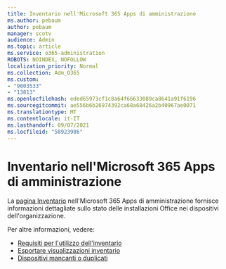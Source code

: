 ```yaml
---
title: Inventario nell'Microsoft 365 Apps di amministrazione
ms.author: pebaum
author: pebaum
manager: scotv
audience: Admin
ms.topic: article
ms.service: o365-administration
ROBOTS: NOINDEX, NOFOLLOW
localization_priority: Normal
ms.collection: Adm_O365
ms.custom:
- "9003533"
- "13813"
ms.openlocfilehash: eded65973cf1c8a64f66633089ca8641a91f6196
ms.sourcegitcommit: ae556b6b26974392ca68a68426a2b40967ae0071
ms.translationtype: MT
ms.contentlocale: it-IT
ms.lasthandoff: 09/07/2021
ms.locfileid: "58923986"
---
```

# <a name="inventory-in-microsoft-365-apps-admin-center"></a>Inventario nell'Microsoft 365 Apps di amministrazione

La [pagina Inventario](https://docs.microsoft.com/deployoffice/admincenter/inventory) nell'Microsoft 365 Apps di amministrazione fornisce informazioni dettagliate sullo stato delle installazioni Office nei dispositivi dell'organizzazione. 

Per altre informazioni, vedere:

- [Requisiti per l'utilizzo dell'inventario](https://docs.microsoft.com/deployoffice/admincenter/inventory#requirements-for-using-inventory)
- [Esportare visualizzazioni inventario](https://docs.microsoft.com/deployoffice/admincenter/inventory#export-inventory-views)
- [Dispositivi mancanti o duplicati](https://docs.microsoft.com/deployoffice/admincenter/inventory#missing-or-duplicate-devices)